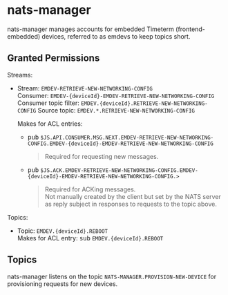 # nats-manager

nats-manager manages accounts for embedded Timeterm (frontend-embedded) devices, referred to as emdevs to keep topics short.

## Granted Permissions

Streams:
- Stream: `EMDEV-RETRIEVE-NEW-NETWORKING-CONFIG`  
  Consumer: `EMDEV-{deviceId}-EMDEV-RETRIEVE-NEW-NETWORKING-CONFIG`   
  Consumer topic filter: `EMDEV.{deviceId}.RETRIEVE-NEW-NETWORKING-CONFIG`
  Source topic: `EMDEV.*.RETRIEVE-NEW-NETWORKING-CONFIG`
  
  Makes for ACL entries: 
  - <kbd>pub</kbd> `$JS.API.CONSUMER.MSG.NEXT.EMDEV-RETRIEVE-NEW-NETWORKING-CONFIG.EMDEV-{deviceId}-EMDEV-RETRIEVE-NEW-NETWORKING-CONFIG`
    > Required for requesting new messages.

  - <kbd>pub</kbd> `$JS.ACK.EMDEV-RETRIEVE-NEW-NETWORKING-CONFIG.EMDEV-{deviceId}-EMDEV-RETRIEVE-NEW-NETWORKING-CONFIG.>`  
      
    > Required for ACKing messages.  
      Not manually created by the client but set by the NATS server as 
      reply subject in responses to requests to the topic above.

Topics:
- Topic: `EMDEV.{deviceId}.REBOOT`  
  Makes for ACL entry: <kbd>sub</kbd> `EMDEV.{deviceId}.REBOOT`

## Topics

nats-manager listens on the topic `NATS-MANAGER.PROVISION-NEW-DEVICE` for provisioning requests for new devices. 
